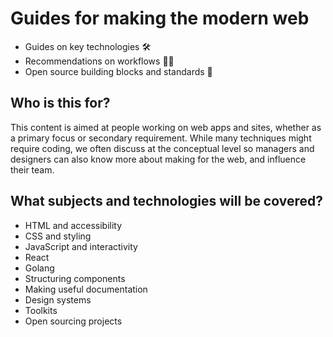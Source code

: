 # Guides for making the modern web

- Guides on key technologies 🛠
- Recommendations on workflows 💁🏾‍
- Open source building blocks and standards 🎁

## Who is this for?

This content is aimed at people working on web apps and sites, whether as a primary focus or secondary requirement. While many techniques might require coding, we often discuss at the conceptual level so managers and designers can also know more about making for the web, and influence their team.

## What subjects and technologies will be covered?

- HTML and accessibility
- CSS and styling
- JavaScript and interactivity
- React
- Golang
- Structuring components
- Making useful documentation
- Design systems
- Toolkits
- Open sourcing projects
